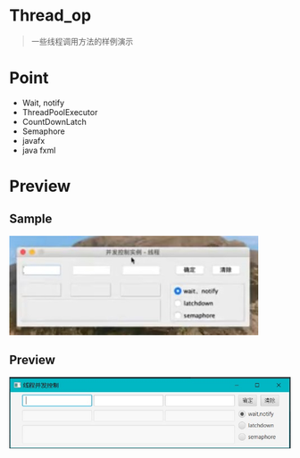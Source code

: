 # Thread_op
> 一些线程调用方法的样例演示  

# Point
* Wait, notify
* ThreadPoolExecutor
* CountDownLatch
* Semaphore
* javafx
* java fxml

# Preview
## Sample
![alt](./docs/images/sample.jpg)
## Preview
![alt](./docs/images/preview.jpg)
